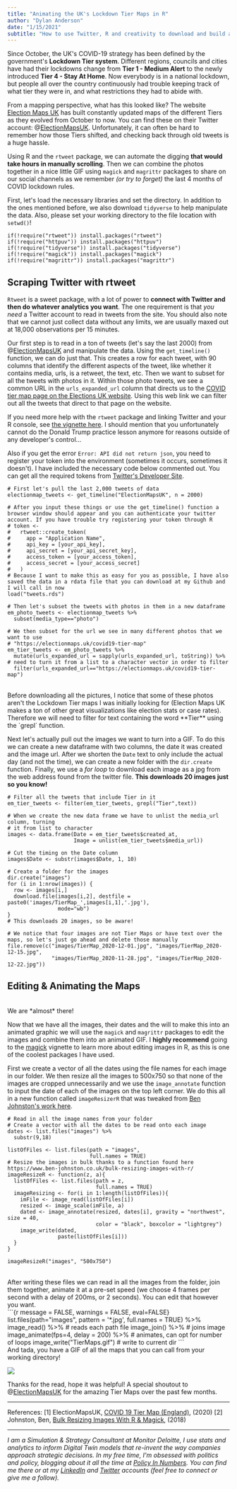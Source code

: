 ```yaml
---
title: "Animating the UK's Lockdown Tier Maps in R"
author: "Dylan Anderson"
date: "1/15/2021"
subtitle: "How to use Twitter, R and creativity to download and build an evolving map GIF!"
---
```


Since October, the UK's COVID-19 strategy has been defined by the government's **Lockdown Tier system**. Different regions, councils and cities have had their lockdowns change from **Tier 1 - Medium Alert** to the newly introduced **Tier 4 - Stay At Home**. Now everybody is in a national lockdown, but people all over the country continuously had trouble keeping track of what tier they were in, and what restrictions they had to abide with.

From a mapping perspective, what has this looked like? The website [Election Maps UK](https://electionmaps.uk/) has built constantly updated maps of the different Tiers as they evolved from October to now. You can find these on their Twitter account: @[ElectionMapsUK](https://twitter.com/ElectionMapsUK). Unfortunately, it can often be hard to remember how those Tiers shifted, and checking back through old tweets is a huge hassle.

Using R and the `rtweet` package, we can automate the digging **that would take hours in manually scrolling**. Then we can combine the photos together in a nice little GIF using `magick` and `magrittr` packages to share on our social channels as we remember *(or try to forget)* the last 4 months of COVID lockdown rules. 

First, let's load the necessary libraries and set the directory. In addition to the ones mentioned before, we also download `tidyverse` to help manipulate the data. Also, please set your working directory to the file location with `setwd()`!

```{r message = FALSE, warnings = FALSE}
if(!require("rtweet")) install.packages("rtweet")
if(!require("httpuv")) install.packages("httpuv")
if(!require("tidyverse")) install.packages("tidyverse")
if(!require("magick")) install.packages("magick")
if(!require("magrittr")) install.packages("magrittr")
```

##  <b> Scraping Twitter with rtweet </b>

`Rtweet` is a sweet package, with a lot of power to **connect with Twitter and then do whatever analytics you want**. The one requirement is that *you need* a Twitter account to read in tweets from the site. You should also note that we cannot just collect data without any limits, we are usually maxed out at 18,000 observations per 15 minutes.

Our first step is to read in a ton of tweets (let's say the last 2000) from @[ElectionMapsUK](https://twitter.com/ElectionMapsUK) and manipulate the data. Using the `get_timeline()` function, we can do just that. This creates a row for each tweet, with 90 columns that identify the different aspects of the tweet, like whether it contains media, urls, is a retweet, the text, etc. Then we want to subset for all the tweets with photos in it. Within those photo tweets, we see a common URL in the `urls_expanded_url` column that directs us to the [COVID tier map page on the Elections UK website](https://electionmaps.uk/covid19-tier-map). Using this web link we can filter out all the tweets that direct to that page on the website. 

If you need more help with the `rtweet` package and linking Twitter and your R console, see [the vignette here](https://cran.r-project.org/web/packages/rtweet/vignettes/intro.html). I should mention that you unfortunately cannot do the Donald Trump practice lesson anymore for reasons outside of any developer's control... 

Also if you get the error `Error: API did not return json`, you need to register your token into the environment (sometimes it occurs, sometimes it doesn't). I have included the necessary code below commented out. You can get all the required tokens from [Twitter's Developer Site](https://developer.twitter.com/en).
<br>
```{r message = FALSE, warnings = FALSE, eval=FALSE}
# First let's pull the last 2,000 tweets of data
electionmap_tweets <- get_timeline("ElectionMapsUK", n = 2000)

# After you input these things or use the get_timeline() function a browser window should appear and you can authenticate your twitter account. If you have trouble try registering your token through R
# token <-
#   rtweet::create_token(
#     app = "Application Name",
#     api_key = [your_api_key],
#     api_secret = [your_api_secret_key],
#     access_token = [your_access_token],
#     access_secret = [your_access_secret]
#   )
# Because I want to make this as easy for you as possible, I have also saved the data in a rdata file that you can download at my Github and I will call in now
load("tweets.rds")

# Then let's subset the tweets with photos in them in a new dataframe
em_photo_tweets <- electionmap_tweets %>% 
  subset(media_type=="photo")

# We then subset for the url we see in many different photos that we want to use
# "https://electionmaps.uk/covid19-tier-map"
em_tier_tweets <- em_photo_tweets %>% 
  mutate(urls_expanded_url = sapply(urls_expanded_url, toString)) %>% # need to turn it from a list to a character vector in order to filter
  filter(urls_expanded_url=="https://electionmaps.uk/covid19-tier-map")
```
<br>
Before downloading all the pictures, I notice that some of these photos aren't the Lockdown Tier maps I was initially looking for (Election Maps UK makes a ton of other great visualizations like election stats or case rates). Therefore we will need to filter for text containing the word **Tier** using the `grepl` function. 

Next let's actually pull out the images we want to turn into a GIF. To do this we can create a new dataframe with two columns, the date it was created and the image url. After we shorten the `Date` text to only include the actual day (and not the time), we can create a new folder with the `dir.create` function. Finally, we use a *for loop* to download each image as a jpg from the web address found from the twitter file. **This downloads 20 images just so you know!**
<br>
```{r message = FALSE, warnings = FALSE, eval=FALSE}
# Filter all the tweets that include Tier in it
em_tier_tweets <- filter(em_tier_tweets, grepl("Tier",text))

# When we create the new data frame we have to unlist the media_url column, turning 
# it from list to character 
images <- data.frame(Date = em_tier_tweets$created_at,
                     Image = unlist(em_tier_tweets$media_url))

# Cut the timing on the Date column
images$Date <- substr(images$Date, 1, 10)

# Create a folder for the images
dir.create("images")
for (i in 1:nrow(images)) { 
  row <- images[i,]
  download.file(images[i,2], destfile = paste0('images/TierMap_',images[i,1],'.jpg'), 
                mode="wb") 
}
# This downloads 20 images, so be aware!

# We notice that four images are not Tier Maps or have text over the maps, so let's just go ahead and delete those manually
file.remove(c("images/TierMap_2020-12-01.jpg", "images/TierMap_2020-12-15.jpg",
              "images/TierMap_2020-11-28.jpg", "images/TierMap_2020-12-22.jpg"))
```

## <b> Editing & Animating the Maps </b>

<br>
We are *almost* there!

Now that we have all the images, their dates and the will to make this into an animated graphic we will use the `magick` and `magrittr` packages to edit the images and combine them into an animated GIF. I **highly recommend** going to the [magick](https://cran.r-project.org/web/packages/magick/vignettes/intro.html) vignette to learn more about editing images in R, as this is one of the coolest packages I have used. 

First we create a vector of all the dates using the file names for each image in our folder. We then resize all the images to 500x750 so that none of the images are cropped unnecessarily and we use the `image_annotate` function to input the date of each of the images on the top left corner. We do this all in a new function called `imageResizerR` that was tweaked from [Ben Johnston's work here](https://www.ben-johnston.co.uk/bulk-resizing-images-with-r/). 
<br>
```{r message = FALSE, warnings = FALSE, eval=FALSE}
# Read in all the image names from your folder
# Create a vector with all the dates to be read onto each image
dates <- list.files("images") %>% 
  substr(9,18)

listOfFiles <- list.files(path = "images",
                          full.names = TRUE)
# Resize the images in bulk thanks to a function found here https://www.ben-johnston.co.uk/bulk-resizing-images-with-r/
imageResizeR <- function(z, a){
  listOfFiles <- list.files(path = z,
                            full.names = TRUE)
  imageResizing <- for(i in 1:length(listOfFiles)){
    imFile <- image_read(listOfFiles[i])
    resized <- image_scale(imFile, a)
    dated <- image_annotate(resized, dates[i], gravity = "northwest", size = 40, 
                            color = "black", boxcolor = "lightgrey")
    image_write(dated,
                paste(listOfFiles[i]))
  }
}

imageResizeR("images", "500x750")
```
<br>
After writing these files we can read in all the images from the folder, join them together, animate it at a pre-set speed (we choose 4 frames per second with a delay of 200ms, or 2 seconds). You can edit that however you want.
<br>
```{r message = FALSE, warnings = FALSE, eval=FALSE}
list.files(path="images", pattern = '*.jpg', full.names = TRUE) %>% 
  image_read() %>% # reads each path file
  image_join() %>% # joins image
  image_animate(fps=4, delay = 200) %>% # animates, can opt for number of loops
  image_write("TierMaps.gif") # write to current dir
```
<br>
And tada, you have a GIF of all the maps that you can call from your working directory!

![](TierMaps.gif)
<br>

Thanks for the read, hope it was helpful! A special shoutout to @[ElectionMapsUK](https://twitter.com/ElectionMapsUK) for the amazing Tier Maps over the past few months.

----------------------------------------------------------------------------------------------------------
References:
[1] ElectionMapsUK, [COVID 19 Tier Map (England)](https://electionmaps.uk/covid19-tier-map), (2020)
[2] Johnston, Ben, [Bulk Resizing Images With R & Magick](https://www.ben-johnston.co.uk/bulk-resizing-images-with-r/), (2018)

----------------------------------------------------------------------------------------------------------

*I am a Simulation & Strategy Consultant at Monitor Deloitte, I use stats and analytics to inform Digital Twin models that re-invent the way companies approach strategic decisions. In my free time, I'm obsessed with politics and policy, blogging about it all the time at [Policy In Numbers](policyinnumbers.com). You can find me there or at my [LinkedIn](https://www.linkedin.com/in/dylansjanderson/) and [Twitter](https://twitter.com/dylansjanderson) accounts (feel free to connect or give me a follow).*